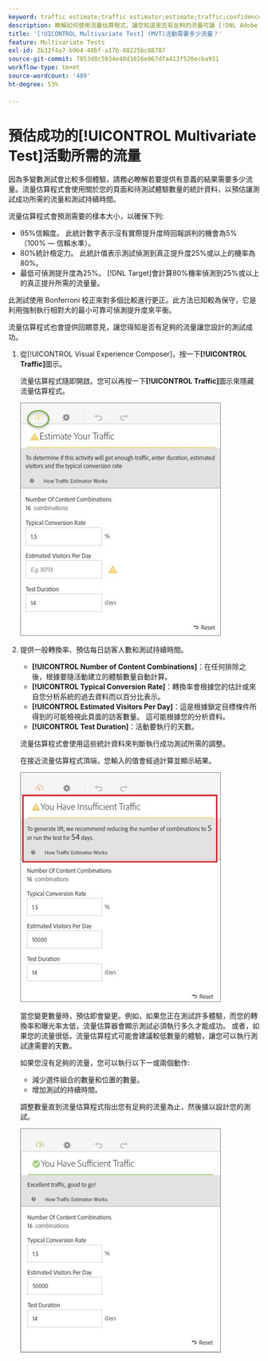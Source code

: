 ```yaml
---
keyword: traffic estimate;traffic estimator;estimate;traffic;confidence;statistical power;lift;bonferroni;conversion rate;visitors per day;duration
description: 瞭解如何使用流量估算程式，讓您知道是否有足夠的流量可讓 [!DNL Adobe Target] [!UICONTROL Multivariate Test]活動成功。
title: '[!UICONTROL Multivariate Test] (MVT)活動需要多少流量？'
feature: Multivariate Tests
exl-id: 2b32f4a7-b9b4-40bf-a17b-88225bc88787
source-git-commit: 7853d8c5934e40d1026e067dfa413f520ecba931
workflow-type: tm+mt
source-wordcount: '489'
ht-degree: 53%

---
```


# 預估成功的[!UICONTROL Multivariate Test]活動所需的流量

因為多變數測試會比較多個體驗，請務必瞭解若要提供有意義的結果需要多少流量。流量估算程式會使用關於您的頁面和待測試體驗數量的統計資料，以預估讓測試成功所需的流量和測試持續時間。

流量估算程式會預測需要的樣本大小，以確保下列:

* 95%信賴度。 此統計數字表示沒有實際提升度時回報誤判的機會為5% （100% — 信賴水準）。
* 80%統計檢定力。 此統計值表示測試偵測到真正提升度25%或以上的機率為80%。
* 最低可偵測提升度為25%。 [!DNL Target]會計算80%機率偵測到25%或以上的真正提升所需的流量量。

此測試使用 Bonferroni 校正來對多個比較進行更正。此方法已知較為保守，它是利用強制執行相對大的最小可靠可偵測提升度來平衡。

流量估算程式也會提供回饋意見，讓您得知是否有足夠的流量讓您設計的測試成功。

1. 從[!UICONTROL Visual Experience Composer]，按一下&#x200B;**[!UICONTROL Traffic]**&#x200B;圖示。

   流量估算程式隨即開啟。您可以再按一下&#x200B;**[!UICONTROL Traffic]**&#x200B;圖示來隱藏流量估算程式。

   ![estimatorempty影像](assets/estimatorempty.png)

1. 提供一般轉換率、預估每日訪客人數和測試持續時間。

   * **[!UICONTROL Number of Content Combinations]**：在任何排除之後，根據要隨活動建立的體驗數量自動計算。
   * **[!UICONTROL Typical Conversion Rate]**：轉換率會根據您的估計或來自您分析系統的過去資料而以百分比表示。
   * **[!UICONTROL Estimated Visitors Per Day]**：這是根據鎖定目標條件所得到的可能檢視此頁面的訪客數量。 這可能根據您的分析資料。
   * **[!UICONTROL Test Duration]**：活動要執行的天數。

   流量估算程式會使用這些統計資料來判斷執行成功測試所需的調整。

   在接近流量估算程式頂端，您輸入的值會經過計算並顯示結果。

   ![估算影像不足](assets/estimatorinsufficient.png)

   當您變更數量時，預估即會變更。例如，如果您正在測試許多體驗，而您的轉換率和曝光率太低，流量估算器會顯示測試必須執行多久才能成功。 或者，如果您的流量很低，流量估算程式可能會建議較低數量的體驗，讓您可以執行測試達需要的天數。

   如果您沒有足夠的流量，您可以執行以下一或兩個動作:

   * 減少選件組合的數量和位置的數量。
   * 增加測試的持續時間。

   調整數量直到流量估算程式指出您有足夠的流量為止，然後據以設計您的測試。

   ![estimatorok影像](assets/estimatorok.png)
